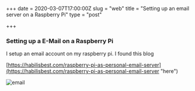 +++
date = 2020-03-07T17:00:00Z
slug = "web"
title = "Setting up an email server on a Raspberry Pi"
type = "post"

+++
### Setting up a E-Mail on a Raspberry Pi

I setup an email account on my raspberry pi. I found this blog

[https://habilisbest.com/raspberry-pi-as-personal-email-server](https://habilisbest.com/raspberry-pi-as-personal-email-server "here")

![email](/media/email.png "I love my email")